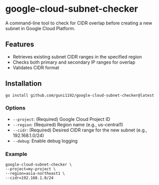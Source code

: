 # google-cloud-subnet-checker

A command-line tool to check for CIDR overlap before creating a new subnet in Google Cloud Platform.

## Features

- Retrieves existing subnet CIDR ranges in the specified region
- Checks both primary and secondary IP ranges for overlap
- Validates CIDR format

## Installation

```
go install github.com/guni1192/google-cloud-subnet-checker@latest
```

### Options

- `--project`: (Required) Google Cloud Project ID
- `--region`: (Required) Region name (e.g., us-central1)
- `--cidr`: (Required) Desired CIDR range for the new subnet (e.g., 192.168.1.0/24)
- `--debug`: Enable debug logging

### Example

```console
google-cloud-subnet-checker \
--project=my-project \
--region=asia-northeast1 \
--cidr=192.168.1.0/24
```
